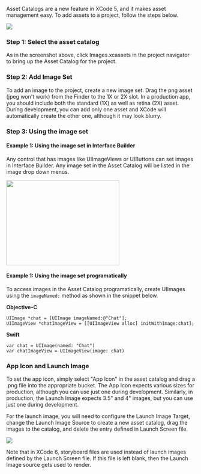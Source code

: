 Asset Catalogs are a new feature in XCode 5, and it makes asset management easy. To add assets to a project, follow the steps below.

<img src="http://i.imgur.com/gPEbazB.gif" />

### Step 1: Select the asset catalog

As in the screenshot above, click Images.xcassets in the project navigator to bring up the Asset Catalog for the project.

### Step 2: Add Image Set

To add an image to the project, create a new image set. Drag the png asset (jpeg won't work) from the Finder to the 1X or 2X slot. In a production app, you should include both the standard (1X) as well as retina (2X) asset. During development, you can add only one asset and XCode will automatically create the other one, although it may look blurry.

### Step 3: Using the image set

#### Example 1: Using the image set in Interface Builder

Any control that has images like UIImageViews or UIButtons can set images in Interface Builder. Any image set in the Asset Catalog will be listed in the image drop down menus.

<img src="http://i.imgur.com/hPVX8b3.gif" width="301" height="226" />

#### Example 1: Using the image set programatically

To access images in the Asset Catalog programatically, create UIImages using the `imageNamed:` method as shown in the snippet below.

**Objective-C**
```
UIImage *chat = [UIImage imageNamed:@"Chat"];
UIImageView *chatImageView = [[UIImageView alloc] initWithImage:chat];
```

**Swift**
```
var chat = UIImage(named: "Chat")
var chatImageView = UIImageView(image: chat)
```

### App Icon and Launch Image

To set the app icon, simply select "App Icon" in the asset catalog and drag a .png file into the appropriate bucket. The App Icon expects various sizes for production, although you can use just one during development. Similarly, in production, the Launch Image expects 3.5" and 4" images, but you can use just one during development.

For the launch image, you will need to configure the Launch Image Target, change the Launch Image Source to create a new asset catalog, drag the images to the catalog, and delete the entry defined in Launch Screen file.  

<img src="http://imgur.com/XuegY84">

Note that in XCode 6, storyboard files are used instead of launch images defined by the Launch Screen file.  If this file is left blank, then the Launch Image source gets used to render.